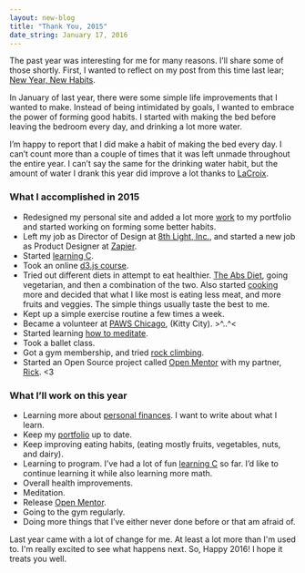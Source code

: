 ```yaml
---
layout: new-blog
title: "Thank You, 2015"
date_string: January 17, 2016
---
```


The past year was interesting for me for many reasons. I’ll share some of
those shortly. First, I wanted to reflect on my post from this time last lear;
<a href="http://blog.stephaniebriones.com/2015/01/08/new-year-new-habits.html"
target="_blank">New Year, New Habits</a>.

In January of last year, there were some simple life improvements
that I wanted to make. Instead of being intimidated by goals, I wanted to
embrace the power of forming good habits. I started with making the bed before
leaving the bedroom every day, and drinking a lot more water.

I’m happy to report that I did make a habit of making the bed every day. I can’t
count more than a couple of times that it was left unmade throughout the entire
year. I can’t say the same for the drinking water habit, but the amount of water
I drank this year did improve a lot thanks to <a href="http://45.media.tumblr.com/tumblr_mbg84cvrTO1qzjykfo1_400.gif" target="_blank">LaCroix</a>.

### What I accomplished in 2015

- Redesigned my personal site and added a lot more <a href="http://stephaniebriones.com/work" target="_blank">work</a>
to my portfolio and started working on forming some better habits.
- Left my job as Director of Design at <a href="http://8thlight.com" target="_blank">8th Light, Inc.</a>,
and started a new job as Product Designer at <a href="http://www.zapier.com" target="_blank">Zapier</a>.
- Started <a href="https://github.com/smbriones/c-how-to-program" target="_blank">learning C</a>.
- Took an online <a href="http://blog.stephaniebriones.com/2015/05/09/learning-d3js.html">d3.js course</a>.
- Tried out different diets in attempt to eat healthier.
<a href="http://www.amazon.com/The-Abs-Diet-Six-Week-Flatten/dp/B000RGSUK4" target="_blank">The Abs Diet</a>,
going vegetarian, and then a combination of the two. Also started <a href="https://www.instagram.com/p/_sefdWmfg_/?taken-by=smbriones" target="_blank">cooking</a>
 more and decided that what I like most is eating less meat, and more fruits
  and veggies. The simple things usually taste the best to me.
- Kept up a simple exercise routine a few times a week.
- Became a volunteer at <a href="http://www.pawschicago.org/" target="_blank">PAWS Chicago</a>, (Kitty City). >^..^<
- Started learning <a href="http://www.amazon.com/gp/product/1604079339" target="_blank">how to meditate</a>.
- Took a ballet class.
- Got a gym membership, and tried <a href="https://www.instagram.com/p/_P5B5ZGfld/?taken-by=smbriones" target="_blank">rock climbing</a>.
- Started an Open Source project called <a href="https://github.com/OpenMentor/OpenMentor" target="_blank">Open Mentor</a>
with my partner, <a href="http://rickwinfrey.com" target="_blank">Rick</a>. <3

### What I’ll work on this year

- Learning more about <a href="http://www.amazon.com/Will-Teach-You-To-Rich/dp/0761147489" target="_blank">
personal finances</a>. I want to write about what I learn.
- Keep my <a href="http://stephaniebriones.com/work" target="_blank">portfolio</a> up to date.
- Keep improving eating habits, (eating mostly fruits, vegetables, nuts, and dairy).
- Learning to program. I’ve had a lot of fun
<a href="https://github.com/smbriones/c-how-to-program" target="_blank">learning C</a> so far.
I’d like to continue learning it while also learning more math.
- Overall health improvements.
- Meditation.
- Release <a href="https://github.com/OpenMentor/OpenMentor" target="_blank">Open Mentor</a>.
- Going to the gym regularly.
- Doing more things that I’ve either never done before or that am afraid of.

Last year came with a lot of change for me. At least a lot more than I'm used to.
I'm really excited to see what happens next. So, Happy 2016! I hope it treats you well.
